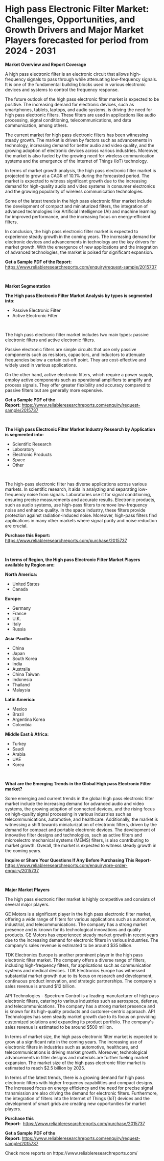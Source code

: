 <p><h1>High pass Electronic Filter Market: Challenges, Opportunities, and Growth Drivers and Major Market Players forecasted for period from 2024 - 2031</h1></p><p><strong>Market Overview and Report Coverage</strong></p>
<p><p>A high pass electronic filter is an electronic circuit that allows high-frequency signals to pass through while attenuating low-frequency signals. It is one of the fundamental building blocks used in various electronic devices and systems to control the frequency response.</p><p>The future outlook of the high pass electronic filter market is expected to be positive. The increasing demand for electronic devices, such as smartphones, tablets, laptops, and audio systems, is driving the need for high pass electronic filters. These filters are used in applications like audio processing, signal conditioning, telecommunications, and data communication, among others.</p><p>The current market for high pass electronic filters has been witnessing steady growth. The market is driven by factors such as advancements in technology, increasing demand for better audio and video quality, and the growing adoption of electronic devices across various industries. Moreover, the market is also fueled by the growing need for wireless communication systems and the emergence of the Internet of Things (IoT) technology.</p><p>In terms of market growth analysis, the high pass electronic filter market is projected to grow at a CAGR of 10.1% during the forecasted period. The market is expected to witness significant growth due to the increasing demand for high-quality audio and video systems in consumer electronics and the growing popularity of wireless communication technologies.</p><p>Some of the latest trends in the high pass electronic filter market include the development of compact and miniaturized filters, the integration of advanced technologies like Artificial Intelligence (AI) and machine learning for improved performance, and the increasing focus on energy-efficient filters.</p><p>In conclusion, the high pass electronic filter market is expected to experience steady growth in the coming years. The increasing demand for electronic devices and advancements in technology are the key drivers for market growth. With the emergence of new applications and the integration of advanced technologies, the market is poised for significant expansion.</p></p>
<p><strong>Get a Sample PDF of the Report:</strong> <a href="https://www.reliableresearchreports.com/enquiry/request-sample/2015737">https://www.reliableresearchreports.com/enquiry/request-sample/2015737</a></p>
<p>&nbsp;</p>
<p><strong>Market Segmentation</strong></p>
<p><strong>The High pass Electronic Filter Market Analysis by types is segmented into:</strong></p>
<p><ul><li>Passive Electronic Filter</li><li>Active Electronic Filter</li></ul></p>
<p>&nbsp;</p>
<p><p>The high pass electronic filter market includes two main types: passive electronic filters and active electronic filters. </p><p>Passive electronic filters are simple circuits that use only passive components such as resistors, capacitors, and inductors to attenuate frequencies below a certain cut-off point. They are cost-effective and widely used in various applications.</p><p>On the other hand, active electronic filters, which require a power supply, employ active components such as operational amplifiers to amplify and process signals. They offer greater flexibility and accuracy compared to passive filters but are generally more expensive.</p></p>
<p><strong>Get a Sample PDF of the Report:</strong>&nbsp;<a href="https://www.reliableresearchreports.com/enquiry/request-sample/2015737">https://www.reliableresearchreports.com/enquiry/request-sample/2015737</a></p>
<p>&nbsp;</p>
<p><strong>The High pass Electronic Filter Market Industry Research by Application is segmented into:</strong></p>
<p><ul><li>Scientific Research</li><li>Laboratory</li><li>Electronic Products</li><li>Space</li><li>Other</li></ul></p>
<p>&nbsp;</p>
<p><p>The high-pass electronic filter has diverse applications across various markets. In scientific research, it aids in analyzing and separating low-frequency noise from signals. Laboratories use it for signal conditioning, ensuring precise measurements and accurate results. Electronic products, such as audio systems, use high-pass filters to remove low-frequency noise and enhance quality. In the space industry, these filters provide protection against radiation-induced noise. Moreover, high-pass filters find applications in many other markets where signal purity and noise reduction are crucial.</p></p>
<p><strong>Purchase this Report:</strong>&nbsp; <a href="https://www.reliableresearchreports.com/purchase/2015737">https://www.reliableresearchreports.com/purchase/2015737</a></p>
<p>&nbsp;</p>
<p><strong>In terms of Region, the High pass Electronic Filter Market Players available by Region are:</strong></p>
<p>
    <p> <strong> North America: </strong>
        <ul>
            <li>United States</li>
            <li>Canada</li>
        </ul>
        </p> 
    <p> <strong> Europe: </strong>
        <ul>
            <li>Germany</li>
            <li>France</li>
            <li>U.K.</li>
            <li>Italy</li>
            <li>Russia</li>
        </ul>
        </p> 
    <p> <strong> Asia-Pacific: </strong>
        <ul>
            <li>China</li>
            <li>Japan</li>
            <li>South Korea</li>
            <li>India</li>
            <li>Australia</li>
            <li>China Taiwan</li>
            <li>Indonesia</li>
            <li>Thailand</li>
            <li>Malaysia</li>
        </ul>
        </p> 
    <p> <strong> Latin America: </strong>
        <ul>
            <li>Mexico</li>
            <li>Brazil</li>
            <li>Argentina Korea</li>
            <li>Colombia</li>
        </ul>
        </p> 
    <p> <strong> Middle East & Africa: </strong>
        <ul>
            <li>Turkey</li>
            <li>Saudi</li>
            <li>Arabia</li>
            <li>UAE</li>
            <li>Korea</li>
        </ul>
    </p>
    </p>
<p>&nbsp;</p>
<p><strong>What are the Emerging Trends in the Global High pass Electronic Filter market?</strong></p>
<p><p>Some emerging and current trends in the global high pass electronic filter market include the increasing demand for advanced audio and video systems, the growing adoption of connected devices, and the rising focus on high-quality signal processing in various industries such as telecommunications, automotive, and healthcare. Additionally, the market is witnessing a shift towards miniaturization of electronic filters, driven by the demand for compact and portable electronic devices. The development of innovative filter designs and technologies, such as active filters and microelectro mechanical systems (MEMS) filters, is also contributing to market growth. Overall, the market is expected to witness steady growth in the coming years.</p></p>
<p><strong>Inquire or Share Your Questions If Any Before Purchasing This Report</strong>- <a href="https://www.reliableresearchreports.com/enquiry/pre-order-enquiry/2015737">https://www.reliableresearchreports.com/enquiry/pre-order-enquiry/2015737</a></p>
<p>&nbsp;</p>
<p><strong>Major Market Players</strong></p>
<p><p>The high pass electronic filter market is highly competitive and consists of several major players. </p><p>GE Motors is a significant player in the high pass electronic filter market, offering a wide range of filters for various applications such as automotive, industrial, and telecommunications. The company has a strong market presence and is known for its technological innovations and quality products. GE Motors has experienced steady market growth in recent years due to the increasing demand for electronic filters in various industries. The company's sales revenue is estimated to be around $35 billion.</p><p>TDK Electronics Europe is another prominent player in the high pass electronic filter market. The company offers a diverse range of filters, including high-frequency filters, for applications such as communication systems and medical devices. TDK Electronics Europe has witnessed substantial market growth due to its focus on research and development, continuous product innovation, and strategic partnerships. The company's sales revenue is around $12 billion.</p><p>API Technologies - Spectrum Control is a leading manufacturer of high pass electronic filters, catering to various industries such as aerospace, defense, and telecommunications. The company has a strong market presence and is known for its high-quality products and customer-centric approach. API Technologies has seen steady market growth due to its focus on providing customized solutions and expanding its product portfolio. The company's sales revenue is estimated to be around $500 million.</p><p>In terms of market size, the high pass electronic filter market is expected to grow at a significant rate in the coming years. The increasing use of electronic filters in industries such as automotive, healthcare, and telecommunications is driving market growth. Moreover, technological advancements in filter designs and materials are further fueling market expansion. The market size of the high pass electronic filter market is estimated to reach $2.5 billion by 2025.</p><p>In terms of the latest trends, there is a growing demand for high pass electronic filters with higher frequency capabilities and compact designs. The increased focus on energy efficiency and the need for precise signal transmission are also driving the demand for electronic filters. Furthermore, the integration of filters into the Internet of Things (IoT) devices and the development of smart grids are creating new opportunities for market players.</p></p>
<p><strong>Purchase this Report:</strong>&nbsp;&nbsp;<a href="https://www.reliableresearchreports.com/purchase/2015737">https://www.reliableresearchreports.com/purchase/2015737</a></p>
<p></p>
<p><strong>Get a Sample PDF of the Report:</strong>&nbsp;<a href="https://www.reliableresearchreports.com/enquiry/request-sample/2015737">https://www.reliableresearchreports.com/enquiry/request-sample/2015737</a></p>
<p>Check more reports on https://www.reliableresearchreports.com/</p>